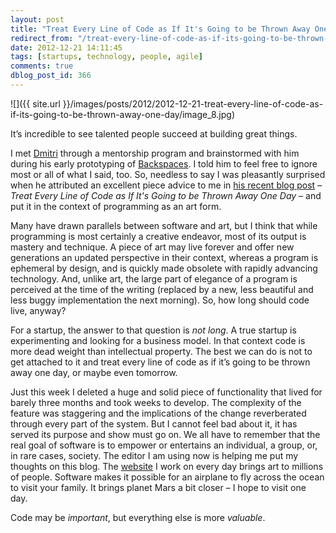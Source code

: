 ```yaml
---
layout: post
title: "Treat Every Line of Code as If It's Going to be Thrown Away One Day"
redirect_from: "/treat-every-line-of-code-as-if-its-going-to-be-thrown-away-one-day/"
date: 2012-12-21 14:11:45
tags: [startups, technology, people, agile]
comments: true
dblog_post_id: 366
---
```

![]({{ site.url }}/images/posts/2012/2012-12-21-treat-every-line-of-code-as-if-its-going-to-be-thrown-away-one-day/image_8.jpg)

It’s incredible to see talented people succeed at building great things.

I met [Dmitri](https://twitter.com/dmitric) through a mentorship program and brainstormed with him during his early prototyping of [Backspaces](https://itunes.apple.com/us/app/id553403814?mt=8&src=af&ign-mpt=uo%3D6). I told him to feel free to ignore most or all of what I said, too. So, needless to say I was pleasantly surprised when he attributed an excellent piece advice to me in [his recent blog post](http://arbor.posterous.com/i-just-quit-my-job-now-what) – _Treat Every Line of Code as If It's Going to be Thrown Away One Day_ – and put it in the context of programming as an art form.

Many have drawn parallels between software and art, but I think that while programming is most certainly a creative endeavor, most of its output is mastery and technique. A piece of art may live forever and offer new generations an updated perspective in their context, whereas a program is ephemeral by design, and is quickly made obsolete with rapidly advancing technology. And, unlike art, the large part of elegance of a program is perceived at the time of the writing  (replaced by a new, less beautiful and less buggy implementation the next morning). So, how long should code live, anyway?

For a startup, the answer to that question is _not long_. A true startup is experimenting and looking for a business model. In that context code is more dead weight than intellectual property. The best we can do is not to get attached to it and treat every line of code as if it’s going to be thrown away one day, or maybe even tomorrow.

Just this week I deleted a huge and solid piece of functionality that lived for barely three months and took weeks to develop. The complexity of the feature was staggering and the implications of the change reverberated through every part of the system. But I cannot feel bad about it, it has served its purpose and show must go on. We all have to remember that the real goal of software is to empower or entertains an individual, a group, or, in rare cases, society. The editor I am using now is helping me put my thoughts on this blog. The [website](https://artsy.net/) I work on every day brings art to millions of people. Software makes it possible for an airplane to fly across the ocean to visit your family. It brings planet Mars a bit closer – I hope to visit one day.

Code may be _important_, but everything else is more _valuable_.
